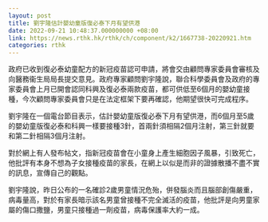 ```yaml
---
layout: post
title: 劉宇隆估計嬰幼童版復必泰下月有望供港
date: 2022-09-21 10:48:37.000000000 +08:00
link: https://news.rthk.hk/rthk/ch/component/k2/1667738-20220921.htm
categories: rthk
---
```


政府已收到復必泰幼童配方的新冠疫苗認可申請，將會交由顧問專家委員會審核及向醫務衞生局局長提交意見。政府專家顧問劉宇隆說，聯合科學委員會及政府的專家委員會上月已開會認同科興及復必泰兩款疫苗，都可供低至6個月的嬰幼童接種，今次顧問專家委員會只是在法定框架下要再確認，他期望很快可完成程序。

劉宇隆在一個電台節目表示，估計嬰幼童版復必泰下月有望供港，而6個月至5歲的嬰幼童版復必泰和科興一樣要接種3針，首兩針須相隔2個月注射，第三針就要和第二針相隔3個月注射。

對於網上有人發布帖文，指新冠疫苗會在小童身上產生細胞因子風暴，引致死亡，他批評有本身不想為子女接種疫苗的家長，在網上以似是而非的證據散播不盡不實的訊息，宣傳自己的觀點。

劉宇隆說，昨日公布的一名確診2歲男童情況危殆，併發腦炎而且腦部創傷嚴重，病毒量高，對於有家長暗示該名男童曾接種不完全滅活的疫苗，他批評是向男童家屬的傷口撒鹽，男童只接種過一劑疫苗，病毒保護率大約一成。
